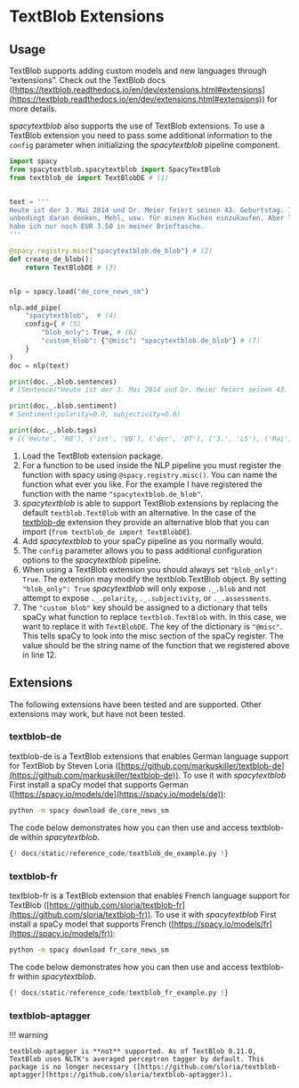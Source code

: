 # TextBlob Extensions

## Usage

TextBlob supports adding custom models and new languages through “extensions”. Check out the TextBlob docs ([https://textblob.readthedocs.io/en/dev/extensions.html#extensions](https://textblob.readthedocs.io/en/dev/extensions.html#extensions)) for more details.

*spacytextblob* also supports the use of TextBlob extensions. To use a TextBlob extension you need to pass some additional information to the `config` parameter when initializing the *spacytextblob* pipeline component.

```python linenums="1"
import spacy
from spacytextblob.spacytextblob import SpacyTextBlob
from textblob_de import TextBlobDE # (1)


text = '''
Heute ist der 3. Mai 2014 und Dr. Meier feiert seinen 43. Geburtstag. Ich muss 
unbedingt daran denken, Mehl, usw. für einen Kuchen einzukaufen. Aber leider 
habe ich nur noch EUR 3.50 in meiner Brieftasche.
'''

@spacy.registry.misc("spacytextblob.de_blob") # (2)
def create_de_blob():
    return TextBlobDE # (3)


nlp = spacy.load("de_core_news_sm")

nlp.add_pipe(
    "spacytextblob",  # (4)
    config={ # (5)
        "blob_only": True, # (6)
        "custom_blob": {"@misc": "spacytextblob.de_blob"} # (7)
    }
)
doc = nlp(text)

print(doc._.blob.sentences)
# [Sentence("Heute ist der 3. Mai 2014 und Dr. Meier feiert seinen 43. Geburtstag."), Sentence("Ich muss unbedingt daran denken, Mehl, usw. für einen Kuchen einzukaufen."), Sentence("Aber leider habe ich nur noch EUR 3.50 in meiner Brieftasche.")]

print(doc._.blob.sentiment)
# Sentiment(polarity=0.0, subjectivity=0.0)

print(doc._.blob.tags)
# [('Heute', 'RB'), ('ist', 'VB'), ('der', 'DT'), ('3.', 'LS'), ('Mai', 'NN'), ('2014', 'CD'), ('und', 'CC'), ('Dr.', 'NN'), ('Meier', 'NN'), ('feiert', 'NN'), ('seinen', 'PRP$'), ('43.', 'CD'), ('Geburtstag', 'NN'), ('Ich', 'PRP'), ('muss', 'VB'), ('unbedingt', 'RB'), ('daran', 'RB'), ('denken', 'VB'), ('Mehl', 'NN'), ('usw.', 'IN'), ('für', 'IN'), ('einen', 'DT'), ('Kuchen', 'JJ'), ('einzukaufen', 'NN'), ('Aber', 'CC'), ('leider', 'VBN'), ('habe', 'VB'), ('ich', 'PRP'), ('nur', 'RB'), ('noch', 'IN'), ('EUR', 'NN'), ('3.50', 'CD'), ('in', 'IN'), ('meiner', 'JJ'), ('Brieftasche', 'NN')]
```

1. Load the TextBlob extension package.
2. For a function to be used inside the NLP pipeline you must register the function with spacy using `@spacy.registry.misc()`. You can name the function what ever you like. For the example I have registered the function with the name `"spacytextblob.de_blob"`.
3. *spacytextblob* is able to support TextBlob extensions by replacing the default `textblob.TextBlob` with an alternative. In the case of the [textblob-de](https://github.com/markuskiller/textblob-de) extension they provide an alternative blob that you can import (`from textblob_de import TextBlobDE`).
4. Add *spacytextblob* to your spaCy pipeline as you normally would.
5. The `config` parameter allows you to pass additional configuration options to the *spacytextblob* pipeline.
6. When using a TextBlob extension you should always set `"blob_only": True`. The extension may modify the textblob.TextBlob object. By setting `"blob_only": True` *spacytextblob* will only expose `._.blob` and not attempt to expose `._.polarity`, `._.subjectivity`, or `._.assessments`.
7. The `"custom_blob"` key should be assigned to a dictionary that tells spaCy what function to replace `textblob.TextBlob` with. In this case, we want to replace it with `TextBlobDE`. The key of the dictionary is `"@misc"`. This tells spaCy to look into the misc section of the spaCy register. The value should be the string name of the function that we registered above in line 12.

## Extensions

The following extensions have been tested and are supported. Other extensions may work, but have not been tested.

### textblob-de

textblob-de is a TextBlob extensions that enables German language support for TextBlob by Steven Loria ([https://github.com/markuskiller/textblob-de](https://github.com/markuskiller/textblob-de)). To use it with *spacytextblob* First install a spaCy model that supports German ([https://spacy.io/models/de](https://spacy.io/models/de)):

```bash
python -m spacy download de_core_news_sm
```

The code below demonstrates how you can then use and access textblob-de within *spacytextblob*.

```python linenums="1"
{! docs/static/reference_code/textblob_de_example.py !}
```

### textblob-fr

textblob-fr is a TextBlob extension that enables French language support for TextBlob ([https://github.com/sloria/textblob-fr](https://github.com/sloria/textblob-fr)). To use it with *spacytextblob* First install a spaCy model that supports French ([https://spacy.io/models/fr](https://spacy.io/models/fr)):

```bash
python -m spacy download fr_core_news_sm
```

The code below demonstrates how you can then use and access textblob-fr within *spacytextblob*.

```python linenums="1"
{! docs/static/reference_code/textblob_fr_example.py !}
```

### textblob-aptagger

!!! warning

    textblob-aptagger is **not** supported. As of TextBlob 0.11.0, TextBlob uses NLTK's averaged perceptron tagger by default. This package is no longer necessary ([https://github.com/sloria/textblob-aptagger](https://github.com/sloria/textblob-aptagger)).

